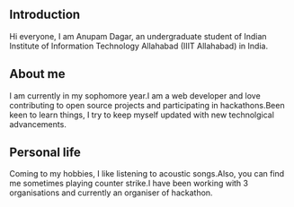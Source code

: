 ## Introduction
Hi everyone, I am Anupam Dagar, an undergraduate student of Indian Institute of Information Technology Allahabad (IIIT Allahabad) in India.
## About me
I am currently in my sophomore year.I am a web developer and love contributing to open source projects and participating in hackathons.Been keen to learn things, I try to keep myself updated with new technolgical advancements.
## Personal life
Coming to my hobbies, I like listening to acoustic songs.Also, you can find me sometimes playing counter strike.I have been working with 3 organisations and currently an organiser of hackathon.
